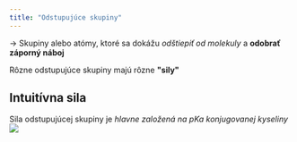 ```yaml
---
title: "Odstupujúce skupiny"
---
```


-> Skupiny alebo atómy, ktoré sa dokážu *odštiepiť od molekuly* a **odobrať záporný náboj**

Rôzne odstupujúce skupiny majú rôzne **"sily"**

## Intuitívna sila
Sila odstupujúcej skupiny je *hlavne založená na pKa konjugovanej kyseliny*
![](attachments/sila_odstupujúcej_skupiny_tabulka.png)

